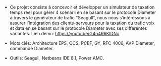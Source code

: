- Ce projet consiste à concevoir et développer un simulateur de taxation temps réel pour gérer 4 scénarii en se basant sur le protocole Diameter à travers le générateur de trafic "Seagull", nous nous s’intéressons à assurer l’intégration des clients-serveurs pour la taxation du trafic voix et data en se basant sur le protocole Diameter avec ses différentes variantes. Lien demo: https://youtu.be/G4n4R6KIDNc

- Mots clés: Architecture EPS, OCS, PCEF, GY, RFC 4006, AVP Diameter, commande Diameter.
- Outils: Seagull, Netbeans IDE 8.1, Power AMC.
